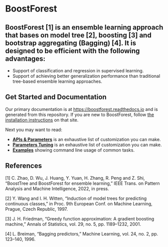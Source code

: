 # BoostForest

**BoostForest** [1] is an ensemble learning approach that bases on model tree [2], boosting [3] and bootstrap aggregating (Bagging) [4]. It is designed to be efficient with the following advantages:
- 
- Support of classification and regression in supervised learning.
- Support of achieving better generalization performance than traditional tree-based ensemble learning approaches.

## Get Started and Documentation

Our primary documentation is at https://boostforest.readthedocs.io and is generated from this repository. If you are new to BoostForest, follow [the installation instructions](https://boostforest.readthedocs.io/en/latest/Python-Intro.html) on that site. 

Next you may want to read:
- [**APIs & Parameters**](https://boostforest.readthedocs.io/en/latest/BoostForest.html) is an exhaustive list of customization you can make.
- [**Parameters Tuning**](https://boostforest.readthedocs.io/en/latest/Parameters-Tuning.html) is an exhaustive list of customization you can make.
- [**Examples**](https://boostforest.readthedocs.io/en/latest/Demo.html) showing command line usage of common tasks.

## References

[1] C. Zhao, D. Wu, J. Huang, Y. Yuan, H. Zhang, R. Peng and Z. Shi, “BoostTree and BoostForest for ensemble learning,” IEEE Trans. on Pattern Analysis and Machine Intelligence, 2022, in press.

[2] Y. Wang and I. H. Witten, “Induction of model trees for predicting continuous classes,” in Proc. 9th European Conf. on Machine Learning, Prague, Czech Republic, 1997.

[3] J. H. Friedman, “Greedy function approximation: A gradient boosting machine,” Annals of Statistics, vol. 29, no. 5, pp. 1189–1232, 2001.

[4] L. Breiman, “Bagging predictors,” Machine Learning, vol. 24, no. 2, pp. 123–140, 1996.

